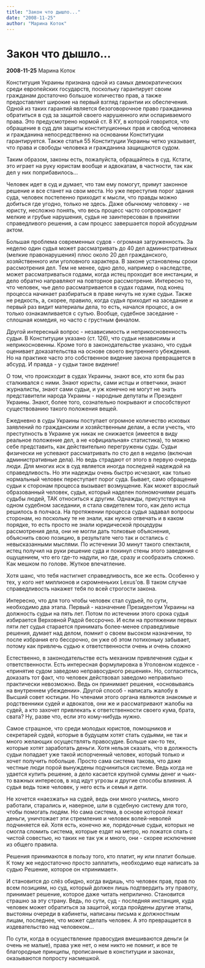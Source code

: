 ```yaml
---
title: "Закон что дышло..."
date: "2008-11-25"
author: "Марина Коток"
---
```


# Закон что дышло...

**2008-11-25** Марина Коток

Конституция Украины признана одной из самых демократических среди европейских государств, поскольку гарантирует своим гражданам достаточно большое количество прав, а также предоставляет широкие на первый взгляд гарантии их обеспечения. Одной из таких гарантий является безоговорочное право гражданина обратиться в суд за защитой своего нарушенного или оспариваемого права. Это предусмотрено нормой ст. 8 КУ, в которой говорится, что обращение в суд для защиты конституционных прав и свобод человека и гражданина непосредственно на основании Конституции гарантируется.  Также статья 55 Конституции Украины четко указывает, что права и свободы человека и гражданина защищаются судом.

Таким образом, законы есть, пожалуйста, обращайтесь в суд. Кстати, это играет на руку юристам вообще и адвокатам, в частности, так как дел у них поприбавилось...

Человек идет в суд и думает, что там ему помогут, примут законное решение и все станет на свои места. Но уже переступив порог здания суда, человек постепенно приходит к мысли, что правды можно добиться где угодно, только не здесь. Даже обычному человеку - не юристу, несложно понять, что весь процесс часто сопровождают мелкие и грубые нарушения, судья не заинтересован в принятии справедливого решения, а сам процесс завершается порой абсурдным актом.

Большая проблема современных судов - огромная загруженность. За неделю один судья может рассматривать до 40 дел административных (мелкие правонарушения) плюс около 20 дел гражданского, хозяйственного или уголовного характера. В законе установлены сроки рассмотрения дел. Тем не менее, одно дело, например о наследстве, может рассматриваться годами, когда истец проходит все инстанции, и дело обратно направляют на повторное рассмотрение. Интересно то, что человек, чье дело рассматривается в судах годами, под конец процесса начинает разбираться в праве ничуть не хуже судьи. Также не редкость, а, скорее, правило, когда судья приходит на заседание и первый раз видит материалы дела, то есть, начался процесс, а он только ознакамливается с сутью. Вообще, судебное заседание - сплошная комедия, но часто с грустным финалом.

Другой интересный вопрос - независимость и неприкосновенность судьи. В Конституции указано (ст. 126), что судьи независимы и неприкосновенны. Кроме того в законодательстве указано, что судья оценивает доказательства на основе своего внутреннего убеждения.  Но на практике часто это собственное видение закона превращается в абсурд. И правда - у судьи такое видение!

О том, что происходит в судах Украины, знают все, кто хотя бы раз сталкивался с ними. Знают юристы, сами истцы и ответчики, знают журналисты, знают сами судьи, и уж конечно не могут не знать представители народа Украины - народные депутаты и Президент Украины. Знают, более того, сознательно покрывают и способствуют существованию такого положения вещей.

Ежедневно в суды Украины поступает огромное количество исковых заявлений по гражданским и хозяйственным делам,  а если учесть, что преступность в Украине уж никак не снижается (имеется в виду реальное положение дел, а не «официальная» статистика), то можно себе представить, как действительно перегружены суды. Судьи физически не успевают рассматривать по сто дел в неделю (включая административные дела). Но ведь страдают от этого в первую очередь люди. Для многих иск в суд является иногда последней надеждой на справедливость. Но эти надежды очень быстро исчезают, как только нормальный человек переступает порог суда. Бывает, само обращение судьи к сторонам процесса вызывает возмущение. Как может взрослый образованный человек, судья, который наделен полномочиями решать судьбы людей, ТАК относиться к другим. Однажды, присутствуя на одном судебном заседании, я стала свидетелем того, как дело истца решилось в полчаса. На протяжении процесса судья задавал вопросы сторонам, но поскольку те не знали, как нужно отвечать и в каком порядке, то есть просто не знали юридической процедуры рассмотрения дела, они не могли дать толковые объяснения, объяснить свою позицию, в результате чего так и остались с невысказанными мыслями. По истечении 30 минут такого спектакля, истец получил на руки решение суда и покинул стены этого заведения с ощущением, что его где-то надули, но где, сразу и сообразить сложно. Как мешком по голове. Жуткое впечатление.

Хотя шанс, что тебя настигнет справедливость, все же есть. Особенно у тех, у кого нет миллионов и скромненьких Lexus'oв. В таком случае справедливость накажет тебя по всей строгости закона.

Интересно, что для того чтобы человек стал судьей, по сути, необходимо два этапа. Первый - назначение Президентом Украины на должность судьи на пять лет. Потом по истечении этого срока судья избирается Верховной Радой бессрочно. И если на протяжении первых пяти лет судья старается принимать более-менее справедливые решения, думает над делом, помнит о своем высоком назначении, то после избрания его бессрочно, он уже об этом потихоньку забывает, потому как привлечь судью к ответственности очень и очень сложно

Естественно, в законодательстве есть механизм привлечения судьи к ответственности. Есть интересная формулировка в Уголовном кодексе - «принятие судом заведомо неправосудного решения». Но, согласитесь, доказать тот факт, что человек действовал заведомо неправильно практически невозможно. Ведь он принимает решения, «основываясь на внутреннем убеждении». Другой способ - написать жалобу в Высший совет юстиции. Но членами этого органа являются знакомые и родственники судей и адвокатов, они же и рассматривают жалобы на судей, а кто захочет привлекать к ответственности своего кума, брата, свата? Ну, разве что, если это кому-нибудь нужно.

Самое страшное, что среди молодых юристов, помощников и секретарей судей, которые в будущем хотят стать судьями, не так и много желающих осуществлять правосудие. Больше как-то тех, которые хотят заработать деньги. Хотя нельзя сказать, что в должность судьи попадает уже такой испорченный человек, который только и хочет получить побольше. Просто сама система такова, что даже честные люди порой вынуждены подчиниться системе. Ведь когда не удается купить решение, а дело касается крупной суммы денег и чьих-то важных интересов, в ход идут угрозы и другие способы влияния. А судья ведь тоже человек, у него есть и семья и дети.

Не хочется «наезжать» на судей, ведь они много учились, много работали, старались и, наверное, шли в судебную систему для того, чтобы помогать людям. Но сама система, в основе которой лежат деньги, уничтожает эти стремления и человек волей-неволей подчиняется ей. Хотя есть, конечно же, порядочные судьи, которых не смогла сломить система, которые ездят на метро, но ложатся спать с чистой совестью, но таких не так уж и много, они - скорее исключение из общего правила.

Решения принимаются в пользу того, кто платит, ну или платит больше. К тому же недостаточно просто заплатить, необходимо еще написать за судью Решение, которое он «принимает».

И становится до слёз обидно, когда видишь, что человек прав, прав по всем позициям,  но суд, который должен лишь подтвердить эту правоту, принимает решение, которое даже читать неприлично. Становится страшно за эту страну. Ведь, по сути, суд - последняя инстанция, куда человек может обратиться за защитой, когда пройдены другие этапы, выстояны очереди в кабинеты, написаны письма к должностным лицам, последнее, что может сделать человек. А  это превращается в издевательство над человеком...

По сути, когда в осуществление правосудия вмешиваются деньги (и очень не малые), права уже нет, о нем никто не помнит, и все те благородные принципы, прописанные в конституции и законах, оказываются попросту насмешкой.